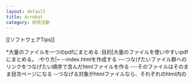 ```yaml
---
layout: default
title: Acrobat
category: 研究活動
---
```



[[ソフトウェアTips]]

*大量のファイルを一つのpdfにまとめる
:目的|大量のファイルを使いやすいpdfにまとめる。
:やり方|~
--index.htmlを作成する
---つなげたいファイル群へのリンクをつなげたい順序で含んだhtmlファイルを作る
---そのファイルはそのまま目次ページになる
--つなげる対象がhtmlファイルなら、それぞれのhtml内の<title>がそのファイルのタイトルになるように書き換え
---pdfの「しおり」に用いられるのがhtmlの場合<title>の内容なのでこうしておくと後で見やすい
---htmlのスタイルシートの「page-brake-before/after」属性はpdfに反映されるので利用すると美しい
 <style type="text/css">
 table.toplevel {
   page-break-before : always;
 }
 </style>
などと<head>に書いておくと、
 <table class="toplevel">
を指定した<table>の直後に改ページが入る。データのまとまりごとに改ページされて見やすいpdfになる
---この辺りの処理まではスクリプトで適当に行う
--Acrobatで「ファイル」→「pdfの作成」→「webから作成」で、レベルを2にして実行
---その際に、index.htmlと対象のファイル群をどこかのローカルなwebサーバに置くと結果がきれい。ローカルのHDDから作成させると、しおりに「ローカルディスク」という項目が無数に入って無様。webサーバから作成するとそれが起きない。
:注意|主に査読関連の作業とか用。大量のpdfを本を作るために1つにまとめるとか、大量のreview html群をpdfにまとめるとか

*Acrobatの起動を早くする
:目的|Acrobat Readerを起動するとき，余計なプラグインを読み込まずに高速起動する．
:やり方|これをインストール
[[Acrobat Reader Speedup:http://www.tnk-bootblock.co.uk/prods/misc/index.php]]
:注意|Acrobat にも対応するが，プラグインを切るとPDFファイルの編集ができなくなるので，閲覧しかしないと言う人向け

*PDFの文書に内容を書き込む
:目的|PDF配布の申込書などの欄を埋めてから印刷したいときなど
:やり方|「ツール」→「高度な編集」→「フォーム」→「テキストフィールドツール」
:注意|上記はAdobe Professional 6.0の場合のやり方。バージョン違いによる操作の差異は未調査
:    |Adobe Reader(旧Acrobat Reader)では多分不可能

*&aname(TeX);Office等で造った図・表をEPS化してTeXに
:目的|Officeで図を造りたい。表とかも
:やり方1|~
--目的の図をAcrobatでPDF化する
---「印刷」でプリンタを「AdobePDF」に
---「プロパティ」から「Adobe PDF 設定」のタブの「PDF設定」の横の「編集」
---「フォント」タブの「全てのフォントを埋め込む」をチェック((日本語フォントを含む場合はほぼ必須。それ以外でも埋め込まないとフォントによってはアルファベットがずれたりする))
---「フォントの一覧」を全選択して「常に埋め込むフォント」に「追加」((ここまでやらないと埋め込まれないような気がするけど詳細不明。要調査))
---「名前を付けて保存」で適当な設定名を付けて保存
---必要があれば「画像」タブの解像度設定をひたすら高くしておくと高品質PDFを造る場合に便利なことがある((基本的にやたらでかい解像度にしてダウンサンプルされないようにしておく方が問題が少ないと思う))
---「PDF設定」で作成した設定名を選択((次回からは「編集」の必要はなくこの設定を選択するだけでよい))
--「表示」→「ツールバー」→「高度な編集」で出てくるツールバーの「トリミングツール」で必要な部分だけトリミング
--「名前を付けて保存」で保存形式を「eps」に((「画像でアプリケーションによっては分解できないカラースペースが使われています」って言われたら→設定でPostScriptをレベル３に設定))
--TeXに貼り付け


:やり方2|~
-注意：このやり方ではファイルサイズが非常に大きくなります．画質は良いのどうかも定かではありませんので，
もし使うのであれば最終原稿などだけにするほうがよいと思います．
--powerpointなどで図・表を作成する
--作成した図・表を（クリップボードに）コピーする
--illustratorを起動する
--ファイル→新規，新規書類ウインドウを開く
---（出力するepsファイルの名称を記入，拡張子は不要，OKをクリック）
--表示されるプレビュー上に図，表をペーストする
--ファイル→別名で保存
---ファイルの種類を*.AIから*.EPSに変更，ファイル名を指定して保存
--EPS形式オプションウィンドウが表示される，以下オプション（私はこうしています）
---プレビュー：なし
---サムネールを作成：チェックをはずす
---フォントデータを含む：チェックする
--以上でEPSファイルが出力される

--ショートカットキーを利用して簡単化すると
---powerpointで図を作成，指定→Ctrl+C
---illustratorを起動→Ctrl+N
---Enter（名前は後で指定）
---プレビューが表示後→Ctrl+V
---Ctrl+Shift+S（別名で保存）
---ファイル名，種類を変更
---オプションを適当に設定

:やり方3 (一番お勧め)|~
-wmf2epsを使う
--詳細は以下など
---http://www.mtl.t.u-tokyo.ac.jp/~iizuka/nt/eps/
---http://www.nagao.nuie.nagoya-u.ac.jp/~kaji/utility/wmf2eps.html

*Excelで作った図がやり方1で文字化けする
- 数値軸ラベル（縦軸ラベル）が良く文字化けします
- フォントを変えると上手くいくことが多いです
-- 英文なら century など，和文なら MSゴシック や MS明朝などで上手くいく場合がある
- 和文の場合，全角，半角を混ぜると文字化けが直らなかったりするので，全角に統一するとよいかも
- Illustratorでepsを読み込み、全選択の後、テキスト→アウトラインを作成、ですべてのテキストが図化してそれ以後一切化けなくなる

*フォントの埋め込みに失敗する/開けられるのに印刷できないPDFがある
-印刷時に、「詳細設定」から、「PostScriptオプション」の中の「画像として印刷」にチェックを入れると印刷できる場合が多い
--プリンタの機能を一切使用せず、すべてPCで描画してから出力する方法
--なので、たぶん、表示できた物は何でも印刷できる
--その際にプリンタをAdobePDFにしておくと、PDF中のすべての要素を図に変換できる
--どこかに送付して、印刷できない、と文句が帰ってきた場合などの最終手段
--ただし、ファイルサイズが数倍程度になるので注意
-印刷時に、「詳細設定」から、「PostScriptオプション」の中の「フォントとリソースのポリシー」を「開始時に送信」にすると印刷できたりもする
--文書を印刷している途中のページでエラーが出てそこで止まってしまうような場合に有効
--印刷開始時にフォント送信エラーが出て、「無視」のようなオプションを選ぶと、文書を最後まで印刷できる
--が、もちろん、送信エラーが出たフォントは正しく印刷されないので、印刷のどこかが壊れる
--ので、最終手段
